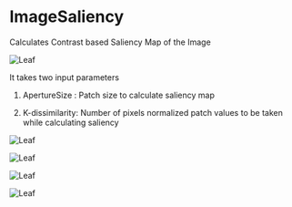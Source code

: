 # ImageSaliency
Calculates Contrast based Saliency Map of the Image

![Leaf](https://github.com/sridharsomasani/ImageSaliency/blob/master/images/saliency_formula.PNG)

It takes two input parameters

1. ApertureSize : Patch size to calculate saliency map

2. K-dissimilarity: Number of pixels normalized patch values to be taken while calculating saliency

![Leaf](https://github.com/sridharsomasani/ImageSaliency/blob/master/images/leaft.PNG)

![Leaf](https://github.com/sridharsomasani/ImageSaliency/blob/master/images/plane.PNG)

![Leaf](https://github.com/sridharsomasani/ImageSaliency/blob/master/images/bowl.PNG)

![Leaf](https://github.com/sridharsomasani/ImageSaliency/blob/master/images/crow.PNG)
